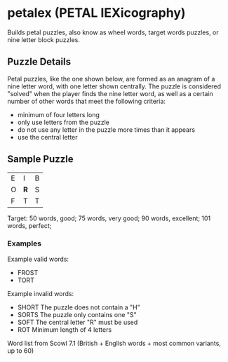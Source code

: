 # petalex (PETAL lEXicography)

Builds petal puzzles, also know as wheel words, target words puzzles, or
nine letter block puzzles.

## Puzzle Details

Petal puzzles, like the one shown below, are formed as an anagram of a
nine letter word, with one letter shown centrally. The puzzle is considered
"solved" when the player finds the nine letter word, as well as a certain
number of other words that meet the following criteria:

* minimum of four letters long
* only use letters from the puzzle
* do not use any letter in the puzzle more times than it appears
* use the central letter

## Sample Puzzle

|     |     |     |
|-----|-----|-----|
|  E  |  I  |  B  |
|  O  |**R**|  S  |
|  F  |  T  |  T  |

Target: 50 words, good; 75 words, very good; 90 words, excellent; 101 words, perfect;

### Examples

Example valid words:

* FROST
* TORT

Example invalid words:

* SHORT
    The puzzle does not contain a "H"
* SORTS
    The puzzle only contains one "S"
* SOFT
    The central letter "R" must be used
* ROT
    Minimum length of 4 letters

Word list from Scowl 7.1 (British + English words + most common variants, up to 60)